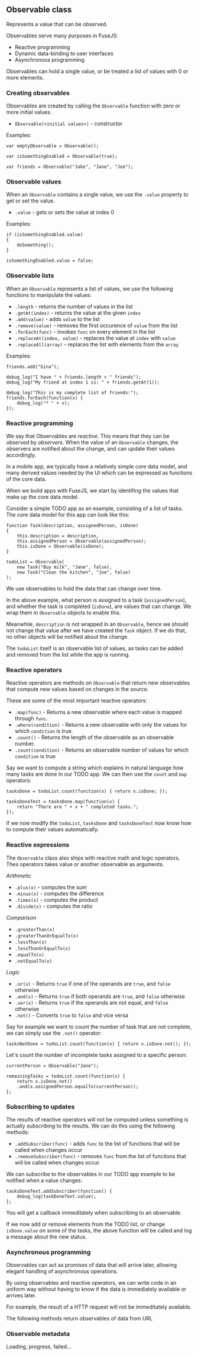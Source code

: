 
## Observable class

Represents a value that can be observed.

Observables serve many purposes in FuseJS:
* Reactive programming
* Dynamic data-binding to user interfaces
* Asynchronous programming

Observables can hold a single value, or be treated a list of values with 0 or more elements.

### Creating observables

Observables are created by calling the `Observable` function with zero or more initial values.

* `Observable(<initial values>)` - constructor

Examples:

	var emptyObservable = Observable();

	var isSomethingEnabled = Observable(true);

	var friends = Observable("Jake", "Jane", "Joe");


### Observable values
When an `Observable` contains a single value, we use the `.value` property to get or set
the value.

* `.value` - gets or sets the value at index 0

Examples:

	if (isSomethingEnabled.value)
	{
		doSomething();
	}

	isSomethingEnabled.value = false;

### Observable lists

When an `Observable` represents a list of values, we use the following functions to
manipulate the values:

* `.length` - returns the number of values in the list
* `.getAt(index)` - returns the value at the given `index`
* `.add(value)` - adds `value` to the list
* `.remove(value)` - removes the first occurence of `value` from the list
* `.forEach(func)` - invokes `func` on every element in the list
* `.replaceAt(index, value)` - replaces the value at `index` with `value`
* `.replaceAll(array)` - replaces the list with elements from the `array`

Examples:

	friends.add("Gina");

	debug_log("I have " + friends.length + " friends");
	debug_log("My friend at index 1 is: " + friends.getAt(1));

	debug_log("This is my complete list of friends:");
	friends.forEach(function(x) {
		debug_log("* " + x);
	});


### Reactive programming
We say that Observables are _reactive_. This means that they can be _observed_ by _observers_. When the value of an `Observable` changes, the observers are notified about the change, and can update
their values accordingly.

In a mobile app, we typically have a relatively simple core data model, and many derived values needed by
the UI which can be expressed as functions of the core data.

When we build apps with FuseJS, we start by identifing the values that make up the core data model.

Consider a simple TODO app as an example, consisting of a list of tasks. The core data model for this
app can look like this:

	function Task(description, assignedPerson, isDone)
	{
		this.description = description,
		this.assignedPerson = Observable(assignedPerson);
		this.isDone = Observable(isDone);
	}

	todoList = Observable(
		new Task("Buy milk", "Jane", false),
		new Task("Clean the kitchen", "Joe", false)
	);

We use observables to hold the data that can change over time.

In the above example, what person is assigned to a task (`assignedPerson`), and whether the task is
completed (`isDone`), are values that can change. We wrap them in `Observable` objects to enable this.

Meanwhile, `description` is not wrapped in an `Observable`, hence we should not change that value after
we have created the `Task` object. If we do that, no other objects will be notified about the change.

The `todoList` itself is an observable list of values, as tasks can be added and removed from the
list while the app is running.

### Reactive operators

Reactive operators are methods on `Observable` that return new observables that compute new values
based on changes in the source.

These are some of the most important reactive operators:

* `.map(func)` - Returns a new observable where each value is mapped through `func`.
* `.where(condition)` - Returns a new observable with only the values for which `condition` is true.
* `.count()` - Returns the length of the observable as an observable number.
* `.count(condition)` - Returns an observable number of values for which `condition` is true

Say we want to compute a string which explains in natural language how many tasks are done
in our TODO app. We can then use the `count` and `map` operators:

	tasksDone = todoList.count(function(x) { return x.isDone; });

	tasksDoneText = tasksDone.map(function(x) {
		return "There are " + x + " completed tasks.";
	});

If we now modify the `todoList`,  `tasksDone` and `tasksDoneText` now know how to compute their
values automatically.

### Reactive expressions
The `Observable` class also ships with reactive math and logic operators. Thes operators takes value or another
observable as arguments.

*Arithmetic*

* `.plus(x)` - computes the sum
* `.minus(x)` - computes the difference
* `.times(x)` - computes the product
* `.divide(x)` - computes the ratio

*Comparison*

* `.greaterThan(x)`
* `.greaterThanOrEqualTo(x)`
* `.lessThan(x)`
* `.lessThanOrEqualTo(x)`
* `.equalTo(x)`
* `.notEqualTo(x)`

*Logic*
* `.or(x)` - Returns `true` if one of the operands are `true`, and `false` otherwise
* `.and(x)` - Returns `true` if both operands are `true`, and `false` otherwise
* `.xor(x)` - Returns `true` if the operands are not equal, and `false` otherwise
* `.not()` - Converts `true` to `false` and vice versa

Say for example we want to count the number of task that are *not* complete, we can simply use the `.not()` operator:

	tasksNotDone = todoList.count(function(x) { return x.isDone.not(); });

Let's count the number of incomplete tasks assigned to a specific person:

	currentPerson = Observable("Jane");

	remainingTasks = todoList.count(function(x) {
		return x.isDone.not()
		.and(x.assignedPerson.equalTo(currentPerson));
	};

### Subscribing to updates
The results of reactive operators will not be computed unless something is actually _subscribing_
to the results. We can do this using the following methods:

* `.addSubscriber(func)` - adds `func` to the list of functions that will be called when changes occur
* `.removeSubscriber(func)` - removes `func` from the list of funcitons that will be called when changes occur

We can subscribe to the observables in our TODO app example to be notified when a value changes:

	tasksDoneText.addSubscriber(function() {
		debug_log(taskDoneText.value);
	};

You will get a callback immeditately when subscribing to an observable.

If we now add or remove elements from the TODO list, or change `isDone.value` on some of the tasks,
the above function will be called and log a message about the new status.


### Asynchronous programming
Observables can act as promises of data that will arrive later, allowing elegant handling of
asynchronous operations.

By using observables and reactive operators, we can write code in an uniform way without having to know
if the data is immediately available or arrives later.

For example, the result of a HTTP request will not be immeditately available.

The following methods return observables of data from URL


### Observable metadata
Loading, progress, failed...
